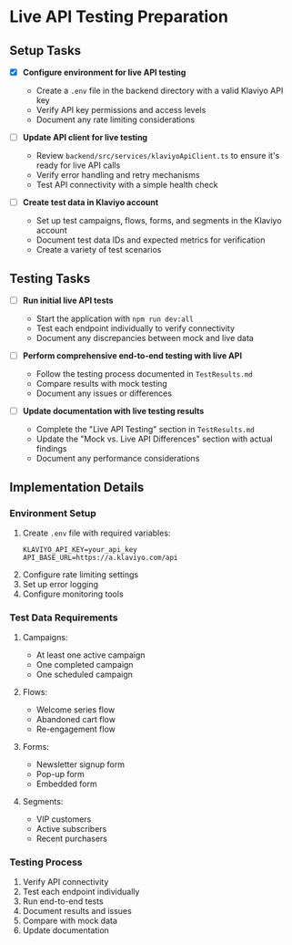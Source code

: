 # Live API Testing Preparation

## Setup Tasks

- [x] **Configure environment for live API testing**
  - Create a `.env` file in the backend directory with a valid Klaviyo API key
  - Verify API key permissions and access levels
  - Document any rate limiting considerations

- [ ] **Update API client for live testing**
  - Review `backend/src/services/klaviyoApiClient.ts` to ensure it's ready for live API calls
  - Verify error handling and retry mechanisms
  - Test API connectivity with a simple health check

- [ ] **Create test data in Klaviyo account**
  - Set up test campaigns, flows, forms, and segments in the Klaviyo account
  - Document test data IDs and expected metrics for verification
  - Create a variety of test scenarios

## Testing Tasks

- [ ] **Run initial live API tests**
  - Start the application with `npm run dev:all`
  - Test each endpoint individually to verify connectivity
  - Document any discrepancies between mock and live data

- [ ] **Perform comprehensive end-to-end testing with live API**
  - Follow the testing process documented in `TestResults.md`
  - Compare results with mock testing
  - Document any issues or differences

- [ ] **Update documentation with live testing results**
  - Complete the "Live API Testing" section in `TestResults.md`
  - Update the "Mock vs. Live API Differences" section with actual findings
  - Document any performance considerations

## Implementation Details

### Environment Setup
1. Create `.env` file with required variables:
   ```
   KLAVIYO_API_KEY=your_api_key
   API_BASE_URL=https://a.klaviyo.com/api
   ```
2. Configure rate limiting settings
3. Set up error logging
4. Configure monitoring tools

### Test Data Requirements
1. Campaigns:
   - At least one active campaign
   - One completed campaign
   - One scheduled campaign

2. Flows:
   - Welcome series flow
   - Abandoned cart flow
   - Re-engagement flow

3. Forms:
   - Newsletter signup form
   - Pop-up form
   - Embedded form

4. Segments:
   - VIP customers
   - Active subscribers
   - Recent purchasers

### Testing Process
1. Verify API connectivity
2. Test each endpoint individually
3. Run end-to-end tests
4. Document results and issues
5. Compare with mock data
6. Update documentation
